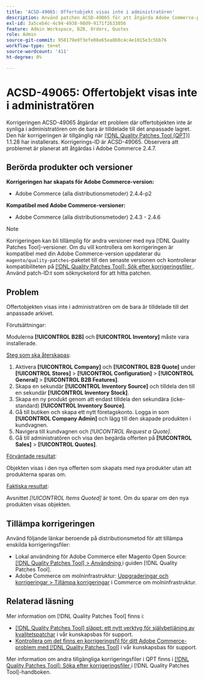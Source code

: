 ```yaml
---
title: 'ACSD-49065: Offertobjekt visas inte i administratören'
description: Använd patchen ACSD-49065 för att åtgärda Adobe Commerce-problemet där offertobjekten inte syns i administratören om de bara tilldelats det anpassade lagret.
exl-id: 3a5ceb4c-4c94-4938-98d9-9171f2633056
feature: Admin Workspace, B2B, Orders, Quotes
role: Admin
source-git-commit: 958179e0f3efe08e65ea8b0c4c4e1015e3c5bb76
workflow-type: tm+mt
source-wordcount: '411'
ht-degree: 0%

---
```


# ACSD-49065: Offertobjekt visas inte i administratören

Korrigeringen ACSD-49065 åtgärdar ett problem där offertobjekten inte är synliga i administratören om de bara är tilldelade till det anpassade lagret. Den här korrigeringen är tillgänglig när [[!DNL Quality Patches Tool (QPT)]](/help/announcements/adobe-commerce-announcements/magento-quality-patches-released-new-tool-to-self-serve-quality-patches.md) 1.1.28 har installerats. Korrigerings-ID är ACSD-49065. Observera att problemet är planerat att åtgärdas i Adobe Commerce 2.4.7.

## Berörda produkter och versioner

**Korrigeringen har skapats för Adobe Commerce-version:**

* Adobe Commerce (alla distributionsmetoder) 2.4.4-p2

**Kompatibel med Adobe Commerce-versioner:**

* Adobe Commerce (alla distributionsmetoder) 2.4.3 - 2.4.6

>[!NOTE]
>
>Korrigeringen kan bli tillämplig för andra versioner med nya [!DNL Quality Patches Tool]-versioner. Om du vill kontrollera om korrigeringen är kompatibel med din Adobe Commerce-version uppdaterar du `magento/quality-patches`-paketet till den senaste versionen och kontrollerar kompatibiliteten på [[!DNL Quality Patches Tool]: Sök efter korrigeringsfiler ](https://experienceleague.adobe.com/tools/commerce-quality-patches/index.html). Använd patch-ID:t som söknyckelord för att hitta patchen.

## Problem

Offertobjekten visas inte i administratören om de bara är tilldelade till det anpassade arkivet.

Förutsättningar:

Modulerna **[!UICONTROL B2B]** och **[!UICONTROL Inventory]** måste vara installerade.

<u>Steg som ska återskapas</u>:

1. Aktivera **[!UICONTROL Company]** och **[!UICONTROL B2B Quote]** under **[!UICONTROL Stores]** > **[!UICONTROL Configuration]** > **[!UICONTROL General]** > **[!UICONTROL B2B Features]**.
1. Skapa en sekundär **[!UICONTROL Inventory Source]** och tilldela den till en sekundär **[!UICONTROL Inventory Stock]**.
1. Skapa en ny produkt genom att endast tilldela den sekundära (icke-standard) **[!UICONTROL Inventory Source]**.
1. Gå till butiken och skapa ett nytt företagskonto. Logga in som **[!UICONTROL Company Admin]** och lägg till den skapade produkten i kundvagnen.
1. Navigera till kundvagnen och *[!UICONTROL Request a Quote]*.
1. Gå till administratören och visa den begärda offerten på **[!UICONTROL Sales]** > **[!UICONTROL Quotes]**.

<u>Förväntade resultat</u>:

Objekten visas i den nya offerten som skapats med nya produkter utan att produkterna sparas om.

<u>Faktiska resultat</u>:

Avsnittet *[!UICONTROL Items Quoted]* är tomt. Om du sparar om den nya produkten visas objekten.

## Tillämpa korrigeringen

Använd följande länkar beroende på distributionsmetod för att tillämpa enskilda korrigeringsfiler:

* Lokal användning för Adobe Commerce eller Magento Open Source: [[!DNL Quality Patches Tool] > Användning ](https://experienceleague.adobe.com/docs/commerce-operations/tools/quality-patches-tool/usage.html) i guiden [!DNL Quality Patches Tool].
* Adobe Commerce om molninfrastruktur: [Uppgraderingar och korrigeringar > Tillämpa korrigeringar](https://experienceleague.adobe.com/docs/commerce-cloud-service/user-guide/develop/upgrade/apply-patches.html) i Commerce om molninfrastruktur.

## Relaterad läsning

Mer information om [!DNL Quality Patches Tool] finns i:

* [[!DNL Quality Patches Tool] släppt: ett nytt verktyg för självbetjäning av kvalitetspatchar](/help/announcements/adobe-commerce-announcements/magento-quality-patches-released-new-tool-to-self-serve-quality-patches.md) i vår kunskapsbas för support.
* [Kontrollera om det finns en korrigeringsfil för ditt Adobe Commerce-problem med  [!DNL Quality Patches Tool]](/help/support-tools/patches-available-in-qpt-tool/check-patch-for-magento-issue-with-magento-quality-patches.md) i vår kunskapsbas för support.

Mer information om andra tillgängliga korrigeringsfiler i QPT finns i [[!DNL Quality Patches Tool]: Söka efter korrigeringsfiler ](https://experienceleague.adobe.com/tools/commerce-quality-patches/index.html) i [!DNL Quality Patches Tool]-handboken.
